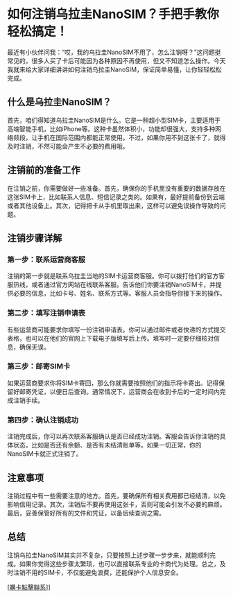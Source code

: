 # 如何注销乌拉圭NanoSIM？手把手教你轻松搞定！

最近有小伙伴问我：“哎，我的乌拉圭NanoSIM不用了，怎么注销呀？”这问题挺常见的，很多人买了卡后可能因为各种原因不再使用，但又不知道怎么操作。今天我就来给大家详细讲讲如何注销乌拉圭NanoSIM，保证简单易懂，让你轻轻松松完成。

## 什么是乌拉圭NanoSIM？

首先，咱们得知道乌拉圭NanoSIM是什么。它是一种超小型SIM卡，主要适用于高端智能手机，比如iPhone等。这种卡虽然体积小，功能却很强大，支持多种网络频段，让手机在国际范围内都能正常使用。不过，如果你用不到这张卡了，就得及时注销，不然可能会产生不必要的费用哦。

## 注销前的准备工作

在注销之前，你需要做好一些准备。首先，确保你的手机里没有重要的数据存放在这张SIM卡上，比如联系人信息、短信记录之类的。如果有，最好提前备份到云端或者其他设备上。其次，记得把卡从手机里取出来，这样可以避免误操作导致的问题。

## 注销步骤详解

### 第一步：联系运营商客服

注销的第一步就是联系乌拉圭当地的SIM卡运营商客服。你可以拨打他们的官方客服热线，或者通过官方网站在线联系客服。告诉他们你要注销NanoSIM卡，并提供必要的信息，比如卡号、姓名、联系方式等。客服人员会指导你接下来的操作。

### 第二步：填写注销申请表

有些运营商可能要求你填写一份注销申请表。你可以通过邮件或者快递的方式提交表格，也可以在他们的官网上下载电子版填写后上传。填写时一定要仔细核对信息，确保无误。

### 第三步：邮寄SIM卡

如果运营商要求你将SIM卡寄回，那么你就需要按照他们的指示将卡寄出。记得保留好邮寄凭证，以便日后查询。通常情况下，运营商会在收到卡后的一定时间内完成注销手续。

### 第四步：确认注销成功

注销完成后，你可以再次联系客服确认是否已经成功注销。客服会告诉你注销的具体状态，比如是否还有余额、是否有未结清账单等。如果一切正常，你的NanoSIM卡就正式注销了。

## 注意事项

注销过程中有一些需要注意的地方。首先，要确保所有相关费用都已经结清，以免影响信用记录。其次，注销后不要再使用这张卡，否则可能会引发不必要的麻烦。最后，妥善保管好所有的文件和凭证，以备后续查询之需。

## 总结

注销乌拉圭NanoSIM其实并不复杂，只要按照上述步骤一步步来，就能顺利完成。如果你觉得这些步骤太繁琐，也可以直接联系专业的卡商代为处理。总之，及时注销不用的SIM卡，不仅能避免浪费，还能保护个人信息安全。

[[購卡點擊聯系](https://t.me/s/SXDXQF)]]